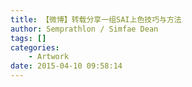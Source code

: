 ```yaml
---
title: 【微博】转载分享一组SAI上色技巧与方法
author: Semprathlon / Simfae Dean
tags: []
categories:
	- Artwork
date: 2015-04-10 09:58:14
---
```

&nbsp;<img src="/blog/uploads/2015/04/IMG_1598.jpg" alt=""/>&nbsp;&nbsp;<img src="/blog/uploads/2015/04/IMG_1599.jpg" alt=""/>&nbsp;&nbsp;&nbsp;&nbsp;<img src="/blog/uploads/2015/04/IMG_1603.jpg" alt=""/>&nbsp;